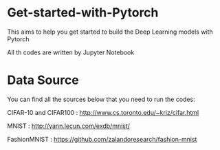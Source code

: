 # Get-started-with-Pytorch

This aims to help you get started to build the Deep Learning models with Pytorch

All th codes are written by Jupyter Notebook

# Data Source

You can find all the sources below that you need to run the codes:

CIFAR-10 and CIFAR100 : http://www.cs.toronto.edu/~kriz/cifar.html

MNIST : http://yann.lecun.com/exdb/mnist/

FashionMNIST : https://github.com/zalandoresearch/fashion-mnist
